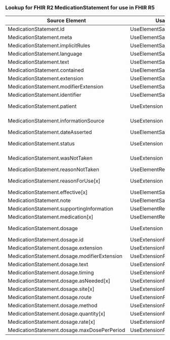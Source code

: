 ### Lookup for FHIR R2 MedicationStatement for use in FHIR R5

| Source Element | Usage | Target |
| -------------- | ----- | ------ |
| MedicationStatement.id | UseElementSameName | MedicationStatement.id |
| MedicationStatement.meta | UseElementSameName | MedicationStatement.meta |
| MedicationStatement.implicitRules | UseElementSameName | MedicationStatement.implicitRules |
| MedicationStatement.language | UseElementSameName | MedicationStatement.language |
| MedicationStatement.text | UseElementSameName | MedicationStatement.text |
| MedicationStatement.contained | UseElementSameName | MedicationStatement.contained |
| MedicationStatement.extension | UseElementSameName | MedicationStatement.extension |
| MedicationStatement.modifierExtension | UseElementSameName | MedicationStatement.modifierExtension |
| MedicationStatement.identifier | UseElementSameName | MedicationStatement.identifier |
| MedicationStatement.patient | UseExtension | http://hl7.org/fhir/1.0/StructureDefinition/extension-MedicationStatement.patient |
| MedicationStatement.informationSource | UseExtension | http://hl7.org/fhir/1.0/StructureDefinition/extension-MedicationStatement.informationSource |
| MedicationStatement.dateAsserted | UseElementSameName | MedicationStatement.dateAsserted |
| MedicationStatement.status | UseExtension | http://hl7.org/fhir/1.0/StructureDefinition/extension-MedicationStatement.status |
| MedicationStatement.wasNotTaken | UseExtension | http://hl7.org/fhir/1.0/StructureDefinition/extension-MedicationStatement.wasNotTaken |
| MedicationStatement.reasonNotTaken | UseElementRenamed | MedicationStatement.reason |
| MedicationStatement.reasonForUse[x] | UseExtension | http://hl7.org/fhir/1.0/StructureDefinition/extension-MedicationStatement.reasonForUse |
| MedicationStatement.effective[x] | UseElementSameName | MedicationStatement.effective[x] |
| MedicationStatement.note | UseElementSameName | MedicationStatement.note |
| MedicationStatement.supportingInformation | UseElementRenamed | MedicationStatement.derivedFrom |
| MedicationStatement.medication[x] | UseElementRenamed | MedicationStatement.medication |
| MedicationStatement.dosage | UseExtension | http://hl7.org/fhir/1.0/StructureDefinition/extension-MedicationStatement.dosage |
| MedicationStatement.dosage.id | UseExtensionFromAncestor | - |
| MedicationStatement.dosage.extension | UseExtensionFromAncestor | - |
| MedicationStatement.dosage.modifierExtension | UseExtensionFromAncestor | - |
| MedicationStatement.dosage.text | UseExtensionFromAncestor | - |
| MedicationStatement.dosage.timing | UseExtensionFromAncestor | - |
| MedicationStatement.dosage.asNeeded[x] | UseExtensionFromAncestor | - |
| MedicationStatement.dosage.site[x] | UseExtensionFromAncestor | - |
| MedicationStatement.dosage.route | UseExtensionFromAncestor | - |
| MedicationStatement.dosage.method | UseExtensionFromAncestor | - |
| MedicationStatement.dosage.quantity[x] | UseExtensionFromAncestor | - |
| MedicationStatement.dosage.rate[x] | UseExtensionFromAncestor | - |
| MedicationStatement.dosage.maxDosePerPeriod | UseExtensionFromAncestor | - |
